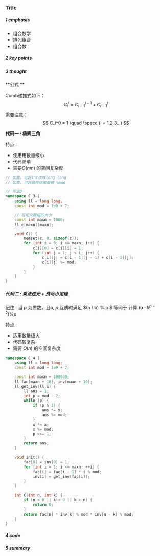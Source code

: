 ### Title 

##### 1 emphasis

- 组合数学
- 排列组合
- 组合数



##### 2 key points

 

##### 3 thought

**公式 **

Comb递推式如下：
$$
C_i^j = C_{i-1}^{j-1} + C_{i-1}^j
$$
需要注意：
$$
C_i^0 = 1 \quad \space (i = 1,2,3...)
$$

**代码一 : 杨辉三角** 

特点 :

* 使用用数量级小
* 代码简单
* 需要$O(nm)$ 的空间复杂度

```cpp
// 如需，可将int改成long long 
// 如需，可将最终结果取模 %mod

// 写法3
namespace C_3 {
    using ll = long long;
    const int mod = 1e9 + 7;

    // 自定义数组的大小
    const int maxn = 1000;
    ll c[maxn][maxn];

    void C() {
        memset(c, 0, sizeof(c));
        for (int i = 0; i <= maxn; i++) {
            c[i][0] = c[i][i] = 1;
            for (int j = 1; j < i; j++) {
                c[i][j] = c[i - 1][j - 1] + c[i - 1][j];
                c[i][j] %= mod;
            }
        }
    }
}
```



##### 代码二 : 乘法逆元 + 费马小定理

记住 : 当 $p$ 为质数，且$a,\ p$ 互质时满足 $(a / b) \% p $ 等同于 计算 $(a\cdot b^{p-2}) \% p$

特点 :

* 适用数量级大
* 代码较复杂
* 需要 $O(n)$ 的空间复杂度

```cpp
namespace C_4 {
    using ll = long long;
    const int mod = 1e9 + 7;

    const int maxn = 100000;
    ll fac[maxn + 10], inv[maxn + 10];
    ll get_inv(ll x) {
        ll ans = 1;
        int p = mod - 2;
        while (p) {
            if (p & 1) {
                ans *= x;
                ans %= mod;
            }
            x *= x;
            x %= mod;
            p >>= 1;
        }
        return ans;
    }

    void init() {
        fac[0] = inv[0] = 1;
        for (int i = 1; i <= maxn; ++i) {
            fac[i] = fac[i - 1] * i % mod;
            inv[i] = get_inv(fac[i]);
        }
    }

    int C(int n, int k) {
        if (n < 0 || k < 0 || k > n) {
            return 0;
        }
        return fac[n] * inv[k] % mod * inv[n - k] % mod;
    }
}
```





##### 4 code



##### 5 summary

